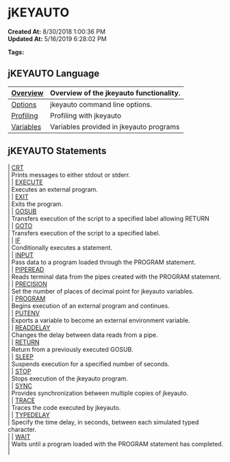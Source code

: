 # jKEYAUTO

**Created At:** 8/30/2018 1:00:36 PM  
**Updated At:** 5/16/2019 6:28:02 PM  

**Tags:**
<badge text='program performance' vertical='middle' />
<badge text='program profiling' vertical='middle' />

## jKEYAUTO Language 


| [Overview](336871-overview)<br> | Overview of the jkeyauto functionality.<br> |
| --- | --- |
| [Options](options)<br> | jkeyauto command line options.<br> |
| [Profiling](jkeyauto-profiling)<br> | Profiling with jkeyauto<br> |
| [Variables](jkeyauto-variables)<br> | Variables provided in jkeyauto programs<br> |




## jKEYAUTO Statements


| [CRT](336874-crt)<br> | Prints messages to either stdout or stderr.<br> |
| [EXECUTE](336876-execute)<br> | Executes an external program.<br> |
| [EXIT](336877-exit)<br> | Exits the program.<br> |
| [GOSUB](336878-gosub)<br> | Transfers execution of the script to a specified label allowing RETURN<br> |
| [GOTO](336880-goto)<br> | Transfers execution of the script to a specified label.<br> |
| [IF](336879-if)<br> | Conditionally executes a statement.<br> |
| [INPUT](336881-input)<br> | Pass data to a program loaded through the PROGRAM statement.<br> |
| [PIPEREAD](piperead)<br> | Reads terminal data from the pipes created with the PROGRAM statement.<br> |
| [PRECISION](precision)<br> | Set the number of places of decimal point for jkeyauto variables.<br> |
| [PROGRAM](program)<br> | Begins execution of an external program and continues.<br> |
| [PUTENV](336886-putenv)<br> | Exports a variable to become an external environment variable.<br> |
| [READDELAY](readdelay)<br> | Changes the delay between data reads from a pipe.<br> |
| [RETURN](336888-return)<br> | Return from a previously executed GOSUB.<br> |
| [SLEEP](https://www.jbase.com/r99/knowledgebase/manuals/3.0/30manpages/man/jke2_JKEYAUTO.SLEEP.htm)<br> | Suspends execution for a specified number of seconds.<br> |
| [STOP](336891-stop)<br> | Stops execution of the jkeyauto program.<br> |
| [SYNC](sync)<br> | Provides synchronization between multiple copies of jkeyauto.<br> |
| [TRACE](trace)<br> | Traces the code executed by jkeyauto.<br> |
| [TYPEDELAY](typedelay)<br> | Specify the time delay, in seconds, between each simulated typed character.<br> |
| [WAIT](wait)<br> | Waits until a program loaded with the PROGRAM statement has completed.<br> |

